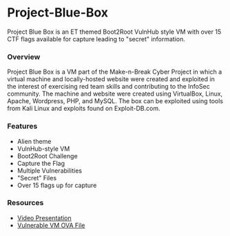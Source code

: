 # Project-Blue-Box
Project Blue Box is an ET themed Boot2Root VulnHub style VM with over 15 CTF flags available for capture leading to "secret" information.

### Overview

Project Blue Box is a VM part of the Make-n-Break Cyber Project in which a virtual machine and locally-hosted website were created and exploited in the interest of exercising red team skills and contributing to the InfoSec community. 
The machine and website were created using VirtualBox, Linux, Apache, Wordpress, PHP, and MySQL. 
The box can be exploited using tools from Kali Linux and exploits found on Exploit-DB.com.

### Features

* Alien theme
* VulnHub-style VM
* Boot2Root Challenge
* Capture the Flag
* Multiple Vulnerabilities 
* "Secret" Files
* Over 15 flags up for capture

### Resources

* [Video Presentation](https://youtu.be/_9ztC4sJ6vM)
* [Vulnerable VM OVA File](https://www.dropbox.com/sh/yjpbajtnhoe5r2q/AADXqtvTmjLtilZzfgHkBVTQa?dl=0)
